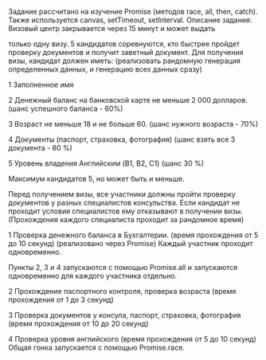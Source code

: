 Задание рассчитано на изучение Promise (методов race, all, then, catch).
Также используется canvas, setTimeout, setInterval.
Описание задания: Визовый центр закрывается через 15 минут и может выдать

только одну визу. 5 кандидатов соревнуются, кто быстрее пройдет проверку
документов и получит заветный документ.
Для получения визы, кандидат должен иметь: (реализовать рандомную
генерация определенных данных, и генерацию всех данных сразу)

1 Заполненное имя

2 Денежный баланс на банковской карте не меньше 2 000 долларов. (шанс
успешного баланса - 60%)

3 Возраст не меньше 18 и не больше 60. (шанс нужного возраста - 70%)

4 Документы (паспорт, страховка, фотография) (шанс взять все 3 документа - 80 %)

5 Уровень владения Английским (B1, B2, C1) (шанс 30 %)

Максимум кандидатов 5, но может быть и меньше.

Перед получением визы, все участники должны пройти проверку документов
у разных специалистов консульства. Если кандидат не проходит условия
специалистов ему отказывают в получении визы. (Прохождения каждого
специалиста проходит за рандомное время)

1 Проверка денежного баланса в Бухгалтерии. (время прохождения от 5 до 10
секунд) (реализовано через Promise)
Каждый участник проходит одновременно.

Пункты 2, 3 и 4 запускаются с помощью Promise.all и запускаются одновременно
для каждого участника отдельно.

2 Прохождение паспортного контроля, проверка возраста (время прохождения от 1
до 3 секунд)

3 Проверка документов у консула, паспорт, страховка, фотография (время
прохождения от 10 до 20 секунд)

4 Проверка уровня английского (время прохождения от 5 до 10 секунд)
Общая гонка запускается с помощью Promise.race.

